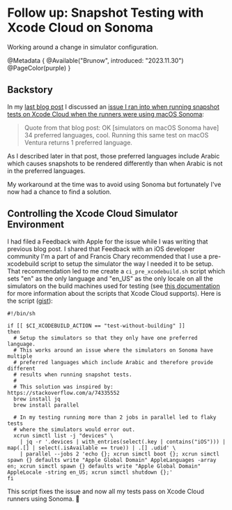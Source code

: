# Follow up: Snapshot Testing with Xcode Cloud on Sonoma

Working around a change in simulator configuration. 

@Metadata {
  @Available("Brunow", introduced: "2023.11.30")
  @PageColor(purple)
}

## Backstory

In my [last blog post](<doc:10-21-here-be-dragons-snapshot-testing-edition>) I
discussed an 
[issue I ran into when running snapshot tests on Xcode Cloud when the runners were using macOS Sonoma](<doc:10-21-here-be-dragons-snapshot-testing-edition#macOS-Sonoma-Rendering-Differently-on-Xcode-Clouds-Intel-machines>):

> Quote from that blog post: OK [simulators on macOS Sonoma have] 34 preferred languages, cool.
> Running this same test on macOS Ventura returns 1 preferred language.

As I described later in that post, those preferred languages include Arabic
which causes snapshots to be rendered differently than when Arabic is not in the
preferred languages.

My workaround at the time was to avoid using Sonoma but fortunately I've now had
a chance to find a solution.

## Controlling the Xcode Cloud Simulator Environment

I had filed a Feedback with Apple for the issue while I was writing that
previous blog post. I shared that Feedback with an iOS developer community I'm a
part of and Francis Chary recommended that I use a pre-xcodebuild script to
setup the  simulator the way I needed it to be setup. That recommendation led to
me create a `ci_pre_xcodebuild.sh` script which sets "en" as the only language
and "en_US" as the only locale on all the simulators on the build machines used
for testing (see [this documentation](https://developer.apple.com/documentation/Xcode/Writing-Custom-Build-Scripts)
for more information about the scripts that Xcode Cloud supports). Here is the
script ([gist](https://gist.github.com/DavidBrunow/3ef4a1fa3e61c09411270c7c181c3174)):

```shell
#!/bin/sh

if [[ $CI_XCODEBUILD_ACTION == "test-without-building" ]]
then
  # Setup the simulators so that they only have one preferred language.
  # This works around an issue where the simulators on Sonoma have multiple
  # preferred languages which include Arabic and therefore provide different
  # results when running snapshot tests.
  #
  # This solution was inspired by: https://stackoverflow.com/a/74335552
  brew install jq
  brew install parallel

  # In my testing running more than 2 jobs in parallel led to flaky tests
  # where the simulators would error out.
  xcrun simctl list -j "devices" \
    | jq -r '.devices | with_entries(select(.key | contains("iOS"))) | map(.[] | select(.isAvailable == true)) | .[] .udid' \
    | parallel --jobs 2 'echo {}; xcrun simctl boot {}; xcrun simctl spawn {} defaults write "Apple Global Domain" AppleLanguages -array en; xcrun simctl spawn {} defaults write "Apple Global Domain" AppleLocale -string en_US; xcrun simctl shutdown {};'
fi
```

This script fixes the issue and now all my tests pass on Xcode Cloud runners
using Sonoma. 🎉
